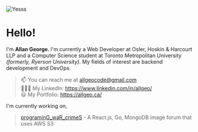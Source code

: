![Yesss](https://user-images.githubusercontent.com/62227321/200392094-be27d1a4-03e4-4674-899e-7e4971c1bfd8.png)

<div align="left">
  <h1> Hello!   </h1>
  <p>I'm <strong> Allan George. </strong> I'm currently a Web Developer at Osler, Hoskin & Harcourt LLP and a Computer Science student at Toronto Metropolitan University <i>(formerly, Ryerson University). </i> My fields of interest are backend development and DevOps. </p>

  > 📫 You can reach me at allgeocode@gmail.com <br>
  > 👨🏽‍💻 My LinkedIn: https://www.linkedin.com/in/allgeo/ <br>
  > 😃 My Portfolio: https://allgeo.ca/<br>
  
  I'm currently working on,
  > [programinG_waR_crimeS](https://github.com/allgeo/programinG_waR_crimeS) - A React.js, Go, MongoDB image forum that uses AWS S3<br>
  
</div>
